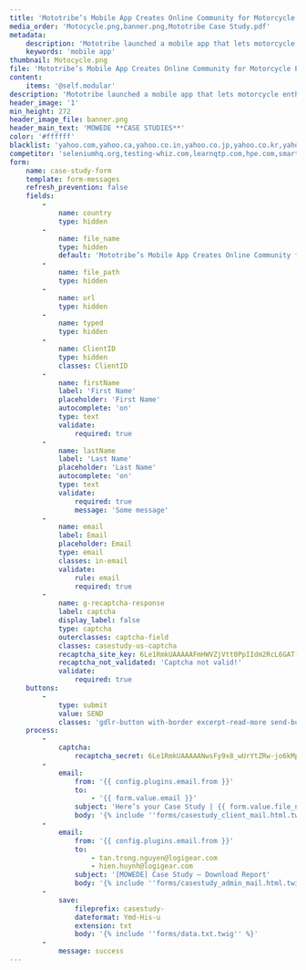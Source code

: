 ```yaml
---
title: 'Mototribe’s Mobile App Creates Online Community for Motorcycle Enthusiasts'
media_order: 'Motocycle.png,banner.png,Mototribe Case Study.pdf'
metadata:
    description: 'Mototribe launched a mobile app that lets motorcycle enthusiasts share their personal stories& photos. Read on to see how they accomplishedthat with MOWEDE’s help.'
    keywords: 'mobile app'
thumbnail: Motocycle.png
file: 'Mototribe’s Mobile App Creates Online Community for Motorcycle Enthusiasts.pdf'
content:
    items: '@self.modular'
description: 'Mototribe launched a mobile app that lets motorcycle enthusiasts share their personal stories & photos. Read on to see how they accomplished that with MOWEDE’s help.'
header_image: '1'
min_height: 272
header_image_file: banner.png
header_main_text: 'MOWEDE **CASE STUDIES**'
color: '#ffffff'
blacklist: 'yahoo.com,yahoo.ca,yahoo.co.in,yahoo.co.jp,yahoo.co.kr,yahoo.co.nz,yahoo.co.uk,yahoo.com.ar,yahoo.com.au,yahoo.com.br,yahoo.com.cn,yahoo.com.hk,yahoo.com.is,yahoo.com.mx,yahoo.com.ru,yahoo.com.sg,yahoo.de,yahoo.dk,yahoo.es,yahoo.fr,yahoo.ie,yahoo.it,yahoo.jp,yahoo.ru,yahoo.se,icloud.com,temp-mail.com,temp-mail.de,temp-mail.org,temp-mail.ru,temp.emeraldwebmail.com,tempail.com,tempalias.com,tempe-mail.com,tempemail.biz,tempemail.co.za,tempemail.com,tempemail.net,tempinbox.co.uk,tempinbox.com,tempmail.co,tempmail.de,tempmail.eu,tempmail.it,tempmail.us,tempmail2.com,tempmaildemo.com,tempmailer.com,tempmailer.de,tempomail.fr,temporarily.de,temporarioemail.com.br,temporaryemail.net,temporaryemail.us,temporaryforwarding.com,temporaryinbox.com,temporarymailaddress.com,tempsky.com,tempthe.net,tempymail.com,mail-filter.com,mail-owl.com,mail-temporaire.com,mail-temporaire.fr,mail.by,mail.mezimages.net,mail.zp.ua,mail114.net,mail1a.de,mail21.cc,mail2rss.org,mail4trash.com,mail666.ru,mail707.com,mail72.com,mailback.com,mailbidon.com,mailbiz.biz,mailbox92.biz,mailbucket.org,mailcat.biz,mailcatch.com,mailchop.com,mailcker.com,mailde.de,mailde.info,maildrop.cc,maildrop.cf,maildrop.ga,maildrop.gq,maildrop.ml,maildu.de,maildx.com,maileater.com,mailed.in,mailed.ro,maileimer.de,maileme101.com,mailexpire.com,mailfa.tk,mailforspam.com,mailfree.ga,mailfree.gq,mailfree.ml,mailfreeonline.com,mailfs.com,mailguard.me,mailhazard.com,mailhazard.us,mailhz.me,mailimate.com,mailin8r.com,mailinatar.com,mailinater.com,mailinator.co.uk,mailinator.com,mailinator.gq,mailinator.info,mailinator.net,mailinator.org,mailinator.us,mailinator2.com,mailincubator.com,mailismagic.com,mailita.tk,mailjunk.cf,mailjunk.ga,mailjunk.gq,mailjunk.ml,mailjunk.tk,mailmate.com,mailme.gq,mailme.ir,mailme.lv,mailme24.com,mailmetrash.com,mailmoat.com,mailms.com,mailnator.com,mailnesia.com,mailnull.com,mailonaut.com,mailorc.com,mailorg.org,mailpick.biz,mailproxsy.com,mailquack.com,mailrock.biz,mailsac.com,mailscrap.com,mailseal.de,mailshell.com,mailsiphon.com,mailslapping.com,mailslite.com,mailtemp.info,mailtemporaire.com,mailtemporaire.fr,mailtome.de,mailtothis.com,mailtrash.net,mailtv.net,mailtv.tv,mailzi.ru,mailzilla.com,mailzilla.org,mailzilla.orgmbx.cc,thraml.com,thrma.com,throam.com,thrott.com,throwam.com,throwawayemailaddress.com,throwawaymail.com,throya.com,thunkinator.org,thxmate.com,tic.ec,tijdelijkmailadres.nl,tilien.com,timgiarevn.com,timkassouf.com,tinyurl24.com,tittbit.in,tiv.cc,tizi.com,tkitc.de,tlpn.org,tmail.com,tmail.ws,tmailinator.com,tmpjr.me,toddsbighug.com,toiea.com,tokem.co,tokenmail.de,tonymanso.com,toomail.biz,top101.de,top1mail.ru,top1post.ru,topofertasdehoy.com,topranklist.de,toprumours.com,tormail.org,toss.pw,tosunkaya.com,totalvista.com,totesmail.com,tp-qa-mail.com,tqoai.com,tradermail.info,tranceversal.com,trash-amil.com,trash-mail.at,trash-mail.cf,trash-mail.com,trash-mail.de,trash-mail.ga,trash-mail.gq,trash-mail.ml,trash-mail.tk,trash-me.com,trash2009.com,trash2010.com,trash2011.com,trashcanmail.com,trashdevil.com,trashdevil.de,trashemail.de,trashinbox.com,trashmail.at,trashmail.com,trashmail.de,trashmail.me,trashmail.net,trashmail.org,trashmail.ws,trashmailer.com,trashymail.com,trashymail.net,hotmail.co.il,hotmail.co.uk,hotmail.com,hotmail.fr,hotmail.kg,hotmail.kz,hotmail.ru,mail2aaron.com,mail2abby.com,mail2abc.com,mail2actor.com,mail2admiral.com,mail2adorable.com,mail2adoration.com,mail2adore.com,mail2adventure.com,mail2aeolus.com,mail2aether.com,mail2affection.com,mail2afghanistan.com,mail2africa.com,mail2agent.com,mail2aha.com,mail2ahoy.com,mail2aim.com,mail2air.com,mail2airbag.com,mail2airforce.com,mail2airport.com,mail2alabama.com,mail2alan.com,mail2alaska.com,mail2albania.com,mail2alcoholic.com,mail2alec.com,mail2alexa.com,mail2algeria.com,mail2alicia.com,mail2alien.com,mail2allan.com,mail2allen.com,mail2allison.com,mail2alpha.com,mail2alyssa.com,mail2amanda.com,mail2amazing.com,mail2amber.com,mail2america.com,mail2american.com,mail2andorra.com,mail2andrea.com,mail2andy.com,mail2anesthesiologist.com,mail2angela.com,mail2angola.com,mail2ann.com,mail2anna.com,mail2anne.com,mail2anthony.com,mail2anything.com,mail2aphrodite.com,mail2apollo.com,mail2april.com,mail2aquarius.com,mail2arabia.com,mail2arabic.com,mail2architect.com,mail2ares.com,mail2argentina.com,mail2aries.com,mail2arizona.com,mail2arkansas.com,mail2armenia.com,mail2army.com,mail2arnold.com,mail2art.com,mail2artemus.com,mail2arthur.com,mail2artist.com,mail2ashley.com,mail2ask.com,mail2astronomer.com,mail2athena.com,mail2athlete.com,mail2atlas.com,mail2atom.com,mail2attitude.com,mail2auction.com,mail2aunt.com,mail2australia.com,mail2austria.com,mail2azerbaijan.com,mail2baby.com,mail2bahamas.com,mail2bahrain.com,mail2ballerina.com,mail2ballplayer.com,mail2band.com,mail2bangladesh.com,mail2bank.com,mail2banker.com,mail2bankrupt.com,mail2baptist.com,mail2bar.com,mail2barbados.com,mail2barbara.com,mail2barter.com,mail2basketball.com,mail2batter.com,mail2beach.com,mail2beast.com,mail2beatles.com,mail2beauty.com,mail2becky.com,mail2beijing.com,mail2belgium.com,mail2belize.com,mail2ben.com,mail2bernard.com,mail2beth.com,mail2betty.com,mail2beverly.com,mail2beyond.com,mail2biker.com,mail2bill.com,mail2billionaire.com,mail2billy.com,mail2bio.com,mail2biologist.com,mail2black.com,mail2blackbelt.com,mail2blake.com,mail2blind.com,mail2blonde.com,mail2blues.com,mail2bob.com,mail2bobby.com,mail2bolivia.com,mail2bombay.com,mail2bonn.com,mail2bookmark.com,mail2boreas.com,mail2bosnia.com,mail2boston.com,mail2botswana.com,mail2bradley.com,mail2brazil.com,mail2breakfast.com,mail2brian.com,mail2bride.com,mail2brittany.com,mail2broker.com,mail2brook.com,mail2bruce.com,mail2brunei.com,mail2brunette.com,mail2brussels.com,mail2bryan.com,mail2bug.com,mail2bulgaria.com,mail2business.com,mail2buy.com,mail2ca.com,mail2california.com,mail2calvin.com,mail2cambodia.com,mail2cameroon.com,mail2canada.com,mail2cancer.com,mail2capeverde.com,mail2capricorn.com,mail2cardinal.com,mail2cardiologist.com,mail2care.com,mail2caroline.com,mail2carolyn.com,mail2casey.com,mail2cat.com,mail2caterer.com,mail2cathy.com,mail2catlover.com,mail2catwalk.com,mail2cell.com,mail2chad.com,mail2champaign.com,mail2charles.com,mail2chef.com,mail2chemist.com,mail2cherry.com,mail2chicago.com,mail2chile.com,mail2china.com,mail2chinese.com,mail2chocolate.com,mail2christian.com,mail2christie.com,mail2christmas.com,mail2christy.com,mail2chuck.com,mail2cindy.com,mail2clark.com,mail2classifieds.com,mail2claude.com,mail2cliff.com,mail2clinic.com,mail2clint.com,mail2close.com,mail2club.com,mail2coach.com,mail2coastguard.com,mail2colin.com,mail2college.com,mail2colombia.com,mail2color.com,mail2colorado.com,mail2columbia.com,mail2comedian.com,mail2composer.com,mail2computer.com,mail2computers.com,mail2concert.com,mail2congo.com,mail2connect.com,mail2connecticut.com,mail2consultant.com,mail2convict.com,mail2cook.com,mail2cool.com,mail2cory.com,mail2costarica.com,mail2country.com,mail2courtney.com,mail2cowboy.com,mail2cowgirl.com,mail2craig.com,mail2crave.com,mail2crazy.com,mail2create.com,mail2croatia.com,mail2cry.com,mail2crystal.com,mail2cuba.com,mail2culture.com,mail2curt.com,mail2customs.com,mail2cute.com,mail2cutey.com,mail2cynthia.com,mail2cyprus.com,mail2czechrepublic.com,mail2dad.com,mail2dale.com,mail2dallas.com,mail2dan.com,mail2dana.com,mail2dance.com,mail2dancer.com,mail2danielle.com,mail2danny.com,mail2darlene.com,mail2darling.com,mail2darren.com,mail2daughter.com,mail2dave.com,mail2dawn.com,mail2dc.com,mail2dealer.com,mail2deanna.com,mail2dearest.com,mail2debbie.com,mail2debby.com,mail2deer.com,mail2delaware.com,mail2delicious.com,mail2demeter.com,mail2democrat.com,mail2denise.com,mail2denmark.com,mail2dennis.com,mail2dentist.com,mail2derek.com,mail2desert.com,mail2devoted.com,mail2devotion.com,mail2diamond.com,mail2diana.com,mail2diane.com,mail2diehard.com,mail2dilemma.com,mail2dillon.com,mail2dinner.com,mail2dinosaur.com,mail2dionysos.com,mail2diplomat.com,mail2director.com,mail2dirk.com,mail2disco.com,mail2dive.com,mail2diver.com,mail2divorced.com,mail2djibouti.com,mail2doctor.com,mail2doglover.com,mail2dominic.com,mail2dominica.com,mail2dominicanrepublic.com,mail2don.com,mail2donald.com,mail2donna.com,mail2doris.com,mail2dorothy.com,mail2doug.com,mail2dough.com,mail2douglas.com,mail2dow.com,mail2downtown.com,mail2dream.com,mail2dreamer.com,mail2dude.com,mail2dustin.com,mail2dyke.com,mail2dylan.com,mail2earl.com,mail2earth.com,mail2eastend.com,mail2eat.com,mail2economist.com,mail2ecuador.com,mail2eddie.com,mail2edgar.com,mail2edwin.com,mail2egypt.com,mail2electron.com,mail2eli.com,mail2elizabeth.com,mail2ellen.com,mail2elliot.com,mail2elsalvador.com,mail2elvis.com,mail2emergency.com,mail2emily.com,mail2engineer.com,mail2english.com,mail2environmentalist.com,mail2eos.com,mail2eric.com,mail2erica.com,mail2erin.com,mail2erinyes.com,mail2eris.com,mail2eritrea.com,mail2ernie.com,mail2eros.com,mail2estonia.com,mail2ethan.com,mail2ethiopia.com,mail2eu.com,mail2europe.com,mail2eurus.com,mail2eva.com,mail2evan.com,mail2evelyn.com,mail2everything.com,mail2exciting.com,mail2expert.com,mail2fairy.com,mail2faith.com,mail2fanatic.com,mail2fancy.com,mail2fantasy.com,mail2farm.com,mail2farmer.com,mail2fashion.com,mail2fat.com,mail2feeling.com,mail2female.com,mail2fever.com,mail2fighter.com,mail2fiji.com,mail2filmfestival.com,mail2films.com,mail2finance.com,mail2finland.com,mail2fireman.com,mail2firm.com,mail2fisherman.com,mail2flexible.com,mail2florence.com,mail2florida.com,mail2floyd.com,mail2fly.com,mail2fond.com,mail2fondness.com,mail2football.com,mail2footballfan.com,mail2found.com,mail2france.com,mail2frank.com,mail2frankfurt.com,mail2franklin.com,mail2fred.com,mail2freddie.com,mail2free.com,mail2freedom.com,mail2french.com,mail2freudian.com,mail2friendship.com,mail2from.com,mail2fun.com,mail2gabon.com,mail2gabriel.com,mail2gail.com,mail2galaxy.com,mail2gambia.com,mail2games.com,mail2gary.com,mail2gavin.com,mail2gemini.com,mail2gene.com,mail2genes.com,mail2geneva.com,mail2george.com,mail2georgia.com,mail2gerald.com,mail2german.com,mail2germany.com,mail2ghana.com,mail2gilbert.com,mail2gina.com,mail2girl.com,mail2glen.com,mail2gloria.com,mail2goddess.com,mail2gold.com,mail2golfclub.com,mail2golfer.com,mail2gordon.com,mail2government.com,mail2grab.com,mail2grace.com,mail2graham.com,mail2grandma.com,mail2grandpa.com,mail2grant.com,mail2greece.com,mail2green.com,mail2greg.com,mail2grenada.com,mail2gsm.com,mail2guard.com,mail2guatemala.com,mail2guy.com,mail2hades.com,mail2haiti.com,mail2hal.com,mail2handhelds.com,mail2hank.com,mail2hannah.com,mail2harold.com,mail2harry.com,mail2hawaii.com,mail2headhunter.com,mail2heal.com,mail2heather.com,mail2heaven.com,mail2hebe.com,mail2hecate.com,mail2heidi.com,mail2helen.com,mail2hell.com,mail2help.com,mail2helpdesk.com,mail2henry.com,mail2hephaestus.com,mail2hera.com,mail2hercules.com,mail2herman.com,mail2hermes.com,mail2hespera.com,mail2hestia.com,mail2highschool.com,mail2hindu.com,mail2hip.com,mail2hiphop.com,mail2holland.com,mail2holly.com,mail2hollywood.com,mail2homer.com,mail2honduras.com,mail2honey.com,mail2hongkong.com,mail2hope.com,mail2horse.com,mail2hot.com,mail2hotel.com,mail2houston.com,mail2howard.com,mail2hugh.com,mail2human.com,mail2hungary.com,mail2hungry.com,mail2hygeia.com,mail2hyperspace.com,mail2hypnos.com,mail2ian.com,mail2ice-cream.com,mail2iceland.com,mail2idaho.com,mail2idontknow.com,mail2illinois.com,mail2imam.com,mail2in.com,mail2india.com,mail2indian.com,mail2indiana.com,mail2indonesia.com,mail2infinity.com,mail2intense.com,mail2iowa.com,mail2iran.com,mail2iraq.com,mail2ireland.com,mail2irene.com,mail2iris.com,mail2irresistible.com,mail2irving.com,mail2irwin.com,mail2isaac.com,mail2israel.com,mail2italian.com,mail2italy.com,mail2jackie.com,mail2jacob.com,mail2jail.com,mail2jaime.com,mail2jake.com,mail2jamaica.com,mail2james.com,mail2jamie.com,mail2jan.com,mail2jane.com,mail2janet.com,mail2janice.com,mail2japan.com,mail2japanese.com,mail2jasmine.com,mail2jason.com,mail2java.com,mail2jay.com,mail2jazz.com,mail2jed.com,mail2jeffrey.com,mail2jennifer.com,mail2jenny.com,mail2jeremy.com,mail2jerry.com,mail2jessica.com,mail2jessie.com,mail2jesus.com,mail2jew.com,mail2jeweler.com,mail2jim.com,mail2jimmy.com,mail2joan.com,mail2joann.com,mail2joanna.com,mail2jody.com,mail2joe.com,mail2joel.com,mail2joey.com,mail2john.com,mail2join.com,mail2jon.com,mail2jonathan.com,mail2jones.com,mail2jordan.com,mail2joseph.com,mail2josh.com,mail2joy.com,mail2juan.com,mail2judge.com,mail2judy.com,mail2juggler.com,mail2julian.com,mail2julie.com,mail2jumbo.com,mail2junk.com,mail2justin.com,mail2justme.com,mail2kansas.com,mail2karate.com,mail2karen.com,mail2karl.com,mail2karma.com,mail2kathleen.com,mail2kathy.com,mail2katie.com,mail2kay.com,mail2kazakhstan.com,mail2keen.com,mail2keith.com,mail2kelly.com,mail2kelsey.com,mail2ken.com,mail2kendall.com,mail2kennedy.com,mail2kenneth.com,mail2kenny.com,mail2kentucky.com,mail2kenya.com,mail2kerry.com,mail2kevin.com,mail2kim.com,mail2kimberly.com,mail2king.com,mail2kirk.com,mail2kiss.com,mail2kosher.com,mail2kristin.com,mail2kurt.com,mail2kuwait.com,mail2kyle.com,mail2kyrgyzstan.com,mail2la.com,mail2lacrosse.com,mail2lance.com,mail2lao.com,mail2larry.com,mail2latvia.com,mail2laugh.com,mail2laura.com,mail2lauren.com,mail2laurie.com,mail2lawrence.com,mail2lawyer.com,mail2lebanon.com,mail2lee.com,mail2leo.com,mail2leon.com,mail2leonard.com,mail2leone.com,mail2leslie.com,mail2letter.com,mail2liberia.com,mail2libertarian.com,mail2libra.com,mail2libya.com,mail2liechtenstein.com,mail2life.com,mail2linda.com,mail2linux.com,mail2lionel.com,mail2lipstick.com,mail2liquid.com,mail2lisa.com,mail2lithuania.com,mail2litigator.com,mail2liz.com,mail2lloyd.com,mail2lois.com,mail2lola.com,mail2london.com,mail2looking.com,mail2lori.com,mail2lost.com,mail2lou.com,mail2louis.com,mail2louisiana.com,mail2lovable.com,mail2love.com,mail2lucky.com,mail2lucy.com,mail2lunch.com,mail2lust.com,mail2luxembourg.com,mail2luxury.com,mail2lyle.com,mail2lynn.com,mail2madagascar.com,mail2madison.com,mail2madrid.com,mail2maggie.com,mail2mail4.com,mail2maine.com,mail2malawi.com,mail2malaysia.com,mail2maldives.com,mail2mali.com,mail2malta.com,mail2mambo.com,mail2man.com,mail2mandy.com,mail2manhunter.com,mail2mankind.com,mail2many.com,mail2marc.com,mail2marcia.com,mail2margaret.com,mail2margie.com,mail2marhaba.com,mail2maria.com,mail2marilyn.com,mail2marines.com,mail2mark.com,mail2marriage.com,mail2married.com,mail2marries.com,mail2mars.com,mail2marsha.com,mail2marshallislands.com,mail2martha.com,mail2martin.com,mail2marty.com,mail2marvin.com,mail2mary.com,mail2maryland.com,mail2mason.com,mail2massachusetts.com,mail2matt.com,mail2matthew.com,mail2maurice.com,mail2mauritania.com,mail2mauritius.com,mail2max.com,mail2maxwell.com,mail2maybe.com,mail2mba.com,mail2me4u.com,mail2mechanic.com,mail2medieval.com,mail2megan.com,mail2mel.com,mail2melanie.com,mail2melissa.com,mail2melody.com,mail2member.com,mail2memphis.com,mail2methodist.com,mail2mexican.com,mail2mexico.com,mail2mgz.com,mail2miami.com,mail2michael.com,mail2michelle.com,mail2michigan.com,mail2mike.com,mail2milan.com,mail2milano.com,mail2mildred.com,mail2milkyway.com,mail2millennium.com,mail2millionaire.com,mail2milton.com,mail2mime.com,mail2mindreader.com,mail2mini.com,mail2minister.com,mail2minneapolis.com,mail2minnesota.com,mail2miracle.com,mail2missionary.com,mail2mississippi.com,mail2missouri.com,mail2mitch.com,mail2model.com,mail2moldova.commail2molly.com,mail2mom.com,mail2monaco.com,mail2money.com,mail2mongolia.com,mail2monica.com,mail2montana.com,mail2monty.com,mail2moon.com,mail2morocco.com,mail2morpheus.com,mail2mors.com,mail2moscow.com,mail2moslem.com,mail2mouseketeer.com,mail2movies.com,mail2mozambique.com,mail2mp3.com,mail2mrright.com,mail2msright.com,mail2museum.com,mail2music.com,mail2musician.com,mail2muslim.com,mail2my.com,mail2myboat.com,mail2mycar.com,mail2mycell.com,mail2mygsm.com,mail2mylaptop.com,mail2mymac.com,mail2mypager.com,mail2mypalm.com,mail2mypc.com,mail2myphone.com,mail2myplane.com,mail2namibia.com,mail2nancy.com,mail2nasdaq.com,mail2nathan.com,mail2nauru.com,mail2navy.com,mail2neal.com,mail2nebraska.com,mail2ned.com,mail2neil.com,mail2nelson.com,mail2nemesis.com,mail2nepal.com,mail2netherlands.com,mail2network.com,mail2nevada.com,mail2newhampshire.com,mail2newjersey.com,mail2newmexico.com,mail2newyork.com,mail2newzealand.com,mail2nicaragua.com,mail2nick.com,mail2nicole.com,mail2niger.com,mail2nigeria.com,mail2nike.com,mail2no.com,mail2noah.com,mail2noel.com,mail2noelle.com,mail2normal.com,mail2norman.com,mail2northamerica.com,mail2northcarolina.com,mail2northdakota.com,mail2northpole.com,mail2norway.com,mail2notus.com,mail2noway.com,mail2nowhere.com,mail2nuclear.com,mail2nun.com,mail2ny.com,mail2oasis.com,mail2oceanographer.com,mail2ohio.com,mail2ok.com,mail2oklahoma.com,mail2oliver.com,mail2oman.com,mail2one.com,mail2onfire.com,mail2online.com,mail2oops.com,mail2open.com,mail2ophthalmologist.com,mail2optometrist.com,mail2oregon.com,mail2oscars.com,mail2oslo.com,mail2painter.com,mail2pakistan.com,mail2palau.com,mail2pan.com,mail2panama.com,mail2paraguay.com,mail2paralegal.com,mail2paris.com,mail2park.com,mail2parker.com,mail2party.com,mail2passion.com,mail2pat.com,mail2patricia.com,mail2patrick.com,mail2patty.com,mail2paul.com,mail2paula.com,mail2pay.com,mail2peace.com,mail2pediatrician.com,mail2peggy.com,mail2pennsylvania.com,mail2perry.com,mail2persephone.com,mail2persian.com,mail2peru.com,mail2pete.com,mail2peter.com,mail2pharmacist.com,mail2phil.com,mail2philippines.com,mail2phoenix.com,mail2phonecall.com,mail2phyllis.com,mail2pickup.com,mail2pilot.com,mail2pisces.com,mail2planet.com,mail2platinum.com,mail2plato.com,mail2pluto.com,mail2pm.com,mail2podiatrist.com,mail2poet.com,mail2poland.com,mail2policeman.com,mail2policewoman.com,mail2politician.com,mail2pop.com,mail2pope.com,mail2popular.com,mail2portugal.com,mail2poseidon.com,mail2potatohead.com,mail2power.com,mail2presbyterian.com,mail2president.com,mail2priest.com,mail2prince.com,mail2princess.com,mail2producer.com,mail2professor.com,mail2protect.com,mail2psychiatrist.com,mail2psycho.com,mail2psychologist.com,mail2qatar.com,mail2queen.com,mail2rabbi.com,mail2race.com,mail2racer.com,mail2rachel.com,mail2rage.com,mail2rainmaker.com,mail2ralph.com,mail2randy.com,mail2rap.com,mail2rare.com,mail2rave.com,mail2ray.com,mail2raymond.com,mail2realtor.com,mail2rebecca.com,mail2recruiter.com,mail2recycle.com,mail2redhead.com,mail2reed.com,mail2reggie.com,mail2register.com,mail2rent.com,mail2republican.com,mail2resort.com,mail2rex.com,mail2rhodeisland.com,mail2rich.com,mail2richard.com,mail2ricky.com,mail2ride.com,mail2riley.com,mail2rita.com,mail2rob.com,mail2robert.com,mail2roberta.com,mail2robin.com,mail2rock.com,mail2rocker.com,mail2rod.com,mail2rodney.com,mail2romania.com,mail2rome.com,mail2ron.com,mail2ronald.com,mail2ronnie.com,mail2rose.com,mail2rosie.com,mail2roy.com,mail2rudy.com,mail2rugby.com,mail2runner.com,mail2russell.com,mail2russia.com,mail2russian.com,mail2rusty.com,mail2ruth.com,mail2rwanda.com,mail2ryan.com,mail2sa.com,mail2sabrina.com,mail2safe.com,mail2sagittarius.com,mail2sail.com,mail2sailor.com,mail2sal.com,mail2salaam.com,mail2sam.com,mail2samantha.com,mail2samoa.com,mail2samurai.com,mail2sandra.com,mail2sandy.com,mail2sanfrancisco.com,mail2sanmarino.com,mail2santa.com,mail2sara.com,mail2sarah.com,mail2sat.com,mail2saturn.com,mail2saudi.com,mail2saudiarabia.com,mail2save.com,mail2savings.com,mail2school.com,mail2scientist.com,mail2scorpio.com,mail2scott.com,mail2sean.com,mail2search.com,mail2seattle.com,mail2secretagent.com,mail2senate.com,mail2senegal.com,mail2sensual.com,mail2seth.com,mail2sevenseas.com,mail2sexy.com,mail2seychelles.com,mail2shane.com,mail2sharon.com,mail2shawn.com,mail2ship.com,mail2shirley.com,mail2shoot.com,mail2shuttle.com,mail2sierraleone.com,mail2simon.com,mail2singapore.com,mail2single.com,mail2site.com,mail2skater.com,mail2skier.com,mail2sky.com,mail2sleek.com,mail2slim.com,mail2slovakia.com,mail2slovenia.com,mail2smile.com,mail2smith.com,mail2smooth.com,mail2soccer.com,mail2soccerfan.com,mail2socialist.com,mail2soldier.com,mail2somalia.com,mail2son.com,mail2song.com,mail2sos.com,mail2sound.com,mail2southafrica.com,mail2southamerica.com,mail2southcarolina.com,mail2southdakota.com,mail2southkorea.com,mail2southpole.com,mail2spain.com,mail2spanish.com,mail2spare.com,mail2spectrum.com,mail2splash.com,mail2sponsor.com,mail2sports.com,mail2srilanka.com,mail2stacy.com,mail2stan.com,mail2stanley.com,mail2star.com,mail2state.com,mail2stephanie.com,mail2steve.com,mail2steven.com,mail2stewart.com,mail2stlouis.com,mail2stock.com,mail2stockholm.com,mail2stockmarket.com,mail2storage.com,mail2store.com,mail2strong.com,mail2student.com,mail2studio.com,mail2studio54.com,mail2stuntman.com,mail2subscribe.com,mail2sudan.com,mail2superstar.com,mail2surfer.com,mail2suriname.com,mail2susan.com,mail2suzie.com,mail2swaziland.com,mail2sweden.com,mail2sweetheart.com,mail2swim.com,mail2swimmer.com,mail2swiss.com,mail2switzerland.com,mail2sydney.com,mail2sylvia.com,mail2syria.com,mail2taboo.com,mail2taiwan.com,mail2tajikistan.com,mail2tammy.com,mail2tango.com,mail2tanya.com,mail2tanzania.com,mail2tara.com,mail2taurus.com,mail2taxi.com,mail2taxidermist.com,mail2taylor.com,mail2taz.com,mail2teacher.com,mail2technician.com,mail2ted.com,mail2telephone.com,mail2teletubbie.com,mail2tenderness.com,mail2tennessee.com,mail2tennis.com,mail2tennisfan.com,mail2terri.com,mail2terry.com,mail2test.com,mail2texas.com,mail2thailand.com,mail2therapy.com,mail2think.com,mail2tickets.com,mail2tiffany.com,mail2tim.com,mail2time.com,mail2timothy.com,mail2tina.com,mail2titanic.com,mail2toby.com,mail2todd.com,mail2togo.com,mail2tom.com,mail2tommy.com,mail2tonga.com,mail2tony.com,mail2touch.com,mail2tourist.com,mail2tracey.com,mail2tracy.com,mail2tramp.com,mail2travel.com,mail2traveler.com,mail2travis.com,mail2trekkie.com,mail2trex.com,mail2triallawyer.com,mail2trick.com,mail2trillionaire.com,mail2troy.com,mail2truck.com,mail2trump.com,mail2try.com,mail2tunisia.com,mail2turbo.com,mail2turkey.com,mail2turkmenistan.com,mail2tv.com,mail2tycoon.com,mail2tyler.com,mail2u4me.com,mail2uae.com,mail2uganda.com,mail2uk.com,mail2ukraine.com,mail2uncle.com,mail2unsubscribe.com,mail2uptown.com,mail2uruguay.com,mail2usa.com,mail2utah.com,mail2uzbekistan.com,mail2v.com,mail2vacation.com,mail2valentines.com,mail2valerie.com,mail2valley.com,mail2vamoose.com,mail2vanessa.com,mail2vanuatu.com,mail2venezuela.com,mail2venous.com,mail2venus.com,mail2vermont.com,mail2vickie.com,mail2victor.com,mail2victoria.com,mail2vienna.com,mail2vietnam.com,mail2vince.com,mail2virginia.com,mail2virgo.com,mail2visionary.com,mail2vodka.com,mail2volleyball.com,mail2waiter.com,mail2wallstreet.com,mail2wally.com,mail2walter.com,mail2warren.com,mail2washington.com,mail2wave.com,mail2way.com,mail2waycool.com,mail2wayne.com,mail2webmaster.com,mail2webtop.com,mail2webtv.com,mail2weird.com,mail2wendell.com,mail2wendy.com,mail2westend.com,mail2westvirginia.com,mail2whether.com,mail2whip.com,mail2white.com,mail2whitehouse.com,mail2whitney.com,mail2why.com,mail2wilbur.com,mail2wild.com,mail2willard.com,mail2willie.com,mail2wine.com,mail2winner.com,mail2wired.com,mail2wisconsin.com,mail2woman.com,mail2wonder.com,mail2world.com,mail2worship.com,mail2wow.com,mail2www.com,mail2wyoming.com,mail2xfiles.com,mail2xox.com,mail2yachtclub.com,mail2yahalla.com,mail2yemen.com,mail2yes.com,mail2yugoslavia.com,mail2zack.com,mail2zambia.com,mail2zenith.com,mail2zephir.com,mail2zeus.com,mail2zipper.com,mail2zoo.com,mail2zoologist.com,mail2zurich.com,guerillamail.biz,guerillamail.com,guerillamail.de,guerillamail.info,guerillamail.net,guerillamail.org,guerillamailblock.com,guerrillamail.biz,guerrillamail.com,guerrillamail.de,guerrillamail.info,guerrillamail.net,guerrillamail.org,guerrillamailblock.com,adrianou.gq,mytemp.email,mytempemail.com,mytempmail.com,mytrashmail.com,mywarnernet.net,neomailbox.com,nepwk.com,nervmich.net,nervtmich.net,net.ua,netmails.com,netmails.net,netricity.nl,netris.net,spam-be-gone.com,spam.la,spam.org.es,spam.su,spam4.me,spamail.de,spamarrest.com,spamavert.com,spambob.com,spambob.net,spambob.org,spambog.com,spambog.de,spambog.net,spambog.ru,spambooger.com,spambox.info,spambox.irishspringrealty.com,spambox.org,spambox.us,spamcannon.com,spamcannon.net,spamcero.com,spamcon.org,spamcorptastic.com,spamcowboy.com,spamcowboy.net,spamcowboy.org,spamday.com,spamdecoy.net,spamfighter.cf,spamfighter.ga,spamfighter.gq,spamfighter.ml,spamfighter.tk,spamfree.eu,spamfree24.com,spamfree24.de,spamfree24.eu,spamfree24.info,spamfree24.net,spamfree24.org,spamgoes.in,spamgourmet.com,spamgourmet.net,spamgourmet.org,spamherelots.com,spamhereplease.com,spamhole.com,spamify.com,spaminator.de,spamkill.info,spaml.com,spaml.de,spamlot.net,spammotel.com,spamobox.com,spamoff.de,spamsalad.in,spamslicer.com,spamspot.com,spamstack.net,spamthis.co.uk,spamthisplease.com,spamtrail.com,spamtroll.net,email.tst,gmail.com,googlepositions.com,logigear.com,reddit.com,nifty.ne.jp,harakirimail.comm,mail.ru,infostretch.com, nyc.gov, agilethought.com'
competitor: 'seleniumhq.org,testing-whiz.com,learnqtp.com,hpe.com,smartbear.com,ranorex.com,sahipro.com,watir.com,tricentis.com,telerik.com,testcafe.devexpress.com,devexpress.com,appium.io,cucumber.io,testplant.com,microfocus.com,fitnesse.org,rspec.info,parasoft.com,froglogic.com,qfs.de,maveryx.com,appperfect.com,katalon.com,kms-technology.com,assertible.com,applause.com,qatestlab.com,applitools.com,softensity.com,test.io,betabreakers.com,kualitatem.com,a1qa.com,testmatick.com,ibm.com,capgemini.com,wipro.com,cognizant.com,hp.com,infosys.com,tcs.com,hexaware.com,zensar.com,testfort.com,qamentor.com,qasource.com,performancelabus.com,stresstesters.com,qualitestgroup.com,testingxperts.com,brisausa.com ,testhouse.net,utest.com,csc.com,testree.com,acutest.co.uk,zoonou.com,sqs.com,thinksoftglobal.com,ust-global.com,sogeti.com,adactin.com,impactqa.in,qainfotech.com,stcthirdeye.com,cigniti.com,indiumsoft.com,CredibleSoft.com,puretesting.com,360logica.com,nmqa.com,qahub.in,moolya.com,fpt.com.vn,fpt-software.com,fpt-europe.de,ods.fpt.net,fpt.net,fptdata.vn,domain.fptdata.vn,fis.com.vn,fpt.vn,ants.vn,fsoft.com.vn,fsoft.vn,luxoft.com,branch.io, ideanomics.com, getcloudcherry.com, pony.ai, madstreetden.com, makewonder.com, zadarastorage.com, uniken.com, concur.com, sirionlabs.com, helpshift.com, pokitdok.com, virsec.com, moengage.com, mobilewalla.com, msg.ai, aerospike.com, xtalpi.com, kollective.com, altiscale.com, telestax.com, people10.com, razorthink.com, goodreads.com, mygola.com, appcito.com, c1exchange.com, roboterra.com, talespin.company, corestack.io, wavemaker.com, shephertz.com, findabilitysciences.com, wvelabs.com, wittyparrot.com, moback.com, nuevora.com, cellarstone.com, mvista.com, pragmatixservices.com, keyideasInfotech.com, cloudfoundry.org, splashmath.com, iqrdataanalytics.com, blaze24x7.com, edx.org, zinier.com, praxify.com, citrusbyte.com, trueinfluence.com, acadgild.com, chikpea.com, happyfuncorp.com, vaultize.com, dimagi.com, ezdia.com, benchmarkemail.com, meshare.com, productiveedge.com, kovair.com, intellicus.com, sourcefuse.com, cloudnowtech.com, mirabeltechnologies.com, sixredmarbles.com, streebo.com, wekancode.com, motifworks.com, varstreetinc.com, webinopoly.com, digitalbrandgroup.com, raweng.com, idyllic.co, perceptionsystem.com, factorylabs.com, qualityze.com, talygen.com, advaiya.com, assignmenthelp.net, opcito.com, meltag.com, kasenna.com, usdigitalmedia.com,finrobotics.co, cogzidel.com, nanoheal.com, pironcorp.com, tvisha.com, linguasol.net, astraqube.com, online.iotap.com, bestwebtech.in, attuneww.com, e2logy.com, offshorent.com, rightwaysolution.com, inncoders.com, maantic.com, stat9.com, sriventech.com,beracahsoft.com,techmahindra.com'
form:
    name: case-study-form
    template: form-messages
    refresh_prevention: false
    fields:
        -
            name: country
            type: hidden
        -
            name: file_name
            type: hidden
            default: 'Mototribe’s Mobile App Creates Online Community for Motorcycle Enthusiasts'
        -
            name: file_path
            type: hidden
        -
            name: url
            type: hidden
        -
            name: typed
            type: hidden
        -
            name: ClientID
            type: hidden
            classes: ClientID
        -
            name: firstName
            label: 'First Name'
            placeholder: 'First Name'
            autocomplete: 'on'
            type: text
            validate:
                required: true
        -
            name: lastName
            label: 'Last Name'
            placeholder: 'Last Name'
            autocomplete: 'on'
            type: text
            validate:
                required: true
                message: 'Some message'
        -
            name: email
            label: Email
            placeholder: Email
            type: email
            classes: in-email
            validate:
                rule: email
                required: true
        -
            name: g-recaptcha-response
            label: captcha
            display_label: false
            type: captcha
            outerclasses: captcha-field
            classes: casestudy-us-captcha
            recaptcha_site_key: 6Le1RmkUAAAAAFmHWVZjVtt0PpIIdm2RcL6GAT-r
            recaptcha_not_validated: 'Captcha not valid!'
            validate:
                required: true
    buttons:
        -
            type: submit
            value: SEND
            classes: 'gdlr-button with-border excerpt-read-more send-button'
    process:
        -
            captcha:
                recaptcha_secret: 6Le1RmkUAAAAANwsFy9x8_wUrYtZRw-jo6kMpCr6
        -
            email:
                from: '{{ config.plugins.email.from }}'
                to:
                    - '{{ form.value.email }}'
                subject: 'Here’s your Case Study | {{ form.value.file_name }}'
                body: '{% include ''forms/casestudy_client_mail.html.twig'' %}'
        -
            email:
                from: '{{ config.plugins.email.from }}'
                to:
                    - tan.trong.nguyen@logigear.com
                    - hien.huynh@logigear.com
                subject: '[MOWEDE] Case Study – Download Report'
                body: '{% include ''forms/casestudy_admin_mail.html.twig'' %}'
        -
            save:
                fileprefix: casestudy-
                dateformat: Ymd-His-u
                extension: txt
                body: '{% include ''forms/data.txt.twig'' %}'
        -
            message: success
---
```



